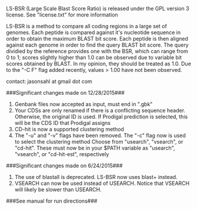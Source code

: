 LS-BSR (Large Scale Blast Score Ratio) is released under the GPL version 3 license.  See "license.txt" for more information

LS-BSR is a method to compare all coding regions in a large set of genomes.
Each peptide is compared against it's nucleotide sequence in order to obtain
the maximum BLAST bit score.  Each peptide is then aligned against each genome
in order to find the query BLAST bit score.  The query dividied by the reference
provides one with the BSR, which can range from 0 to 1; scores slightly higher
than 1.0 can be observed due to variable bit scores obtained by BLAST.  In my opinion,
they should be treated as 1.0.  Due to the "-C F" flag added recently, values > 1.00
have not been observed.

contact: jasonsahl at gmail dot com

###Significant changes made on 12/28/2015###
1. Genbank files now accepted as input, must end in ".gbk"
2. Your CDSs are only renamed if there is a conflicting sequence header. Otherwise,
   the original ID is used. If Prodigal prediction is selected, this will be the CDS ID that Prodigal assigns
3. CD-hit is now a supported clustering method
4. The "-u" and "-v" flags have been removed. The "-c" flag now is used to select the clustering method
   Choose from "usearch", "vsearch", or "cd-hit". These must now be in your $PATH variable as "usearch", "vsearch",
   or "cd-hit-est", respectively


###Significant changes made on 6/24/2015###

1. The use of blastall is deprecated. LS-BSR now uses blast+ instead.
2. VSEARCH can now be used instead of USEARCH. Notice that VSEARCH will likely be slower than USEARCH.

###See manual for run directions###
